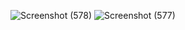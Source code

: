 ![Screenshot (578)](https://github.com/NikanshuGoyal/sorting-visualiser/assets/102424293/48a9350f-018a-4b42-af6b-218eebf0b97d)
![Screenshot (577)](https://github.com/NikanshuGoyal/sorting-visualiser/assets/102424293/62e58841-1989-4f0b-9cda-fd7489f0dd8e)

